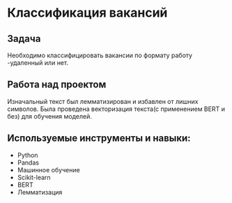 # Классификация вакансий

## Задача 

Необходимо классифицировать вакансии по формату работу -удаленный или нет.

## Работа над проектом
Изначальный текст был лемматизирован и избавлен от лишних символов. Была проведена векторизация текста(с применением BERT и без) для обучения моделей. 
## Используемые инструменты и навыки:
- Python
- Pandas
- Машинное обучение
- Scikit-learn
- BERT
- Лемматизация

